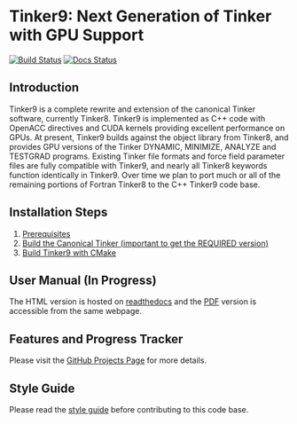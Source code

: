 Tinker9: Next Generation of Tinker with GPU Support
===================================================
[//]: # (Badges)
[![Build Status](https://travis-ci.com/tinkertools/tinker9.svg?branch=master)](https://travis-ci.com/tinkertools/tinker9)
[![Docs Status](https://readthedocs.org/projects/tinker9-manual/badge/?version=latest&style=flat)](https://tinker9-manual.readthedocs.io)

## Introduction
Tinker9 is a complete rewrite and extension of the canonical Tinker software, currently Tinker8. Tinker9 is implemented as C++ code with OpenACC directives and CUDA kernels providing excellent performance on GPUs. At present, Tinker9 builds against the object library from Tinker8, and provides GPU versions of the Tinker DYNAMIC, MINIMIZE, ANALYZE and TESTGRAD programs. Existing Tinker file formats and force field parameter files are fully compatible with Tinker9, and nearly all Tinker8 keywords function identically in Tinker9. Over time we plan to port much or all of the remaining portions of Fortran Tinker8 to the C++ Tinker9 code base.

## Installation Steps
   1. [Prerequisites](doc/manual/m/install/preq.rst)
   2. [Build the Canonical Tinker (important to get the REQUIRED version)](doc/manual/m/install/tinker.rst)
   3. [Build Tinker9 with CMake](doc/manual/m/install/buildwithcmake.rst)


## User Manual (In Progress)
The HTML version is hosted on [readthedocs](https://tinker9-manual.readthedocs.io)
and the [PDF](https://tinker9-manual.readthedocs.io/_/downloads/en/latest/pdf/)
version is accessible from the same webpage.


## Features and Progress Tracker
Please visit the [GitHub Projects Page](https://github.com/TinkerTools/tinker9/projects) for more details.


## Style Guide
Please read the [style guide](doc/style.md) before contributing to this code base.
